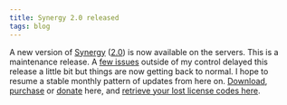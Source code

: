 ```yaml
---
title: Synergy 2.0 released
tags: blog
---
```


A new version of [Synergy](http://wincent.dev/a/products/synergy-classic/) ([2.0](http://wincent.dev/a/products/synergy-classic/history/#2.0)) is now available on the servers. This is a maintenance release. A [few issues](http://wincent.dev/a/news/archives/2005/06/synergy_and_syn.php) outside of my control delayed this release a little bit but things are now getting back to normal. I hope to resume a stable monthly pattern of updates from here on. [Download](http://wincent.dev/download.php?item=Synergy.dmg), [purchase](https://wincent.dev/a/products/synergy-classic/purchase/) or [donate](https://wincent.dev/a/products/synergy-classic/donate/) here, and [retrieve your lost license codes here](https://wincent.dev/a/support/registration/).
